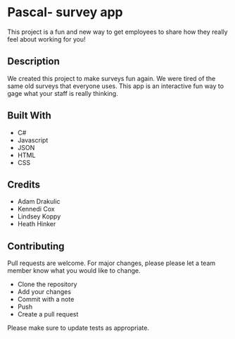 # Pascal- survey app 
This project is a fun and new way to get employees to share how they really feel about working for you!

## Description
We created this project to make surveys fun again. We were tired of the same old surveys that everyone uses. This app is an interactive fun way to gage what your staff is really thinking.

## Built With
- C#
- Javascript
- JSON
- HTML
- CSS

## Credits
- Adam Drakulic
- Kennedi Cox
- Lindsey Koppy
- Heath Hinker

## Contributing
Pull requests are welcome. For major changes, please please let a team member know what you would like to change.

- Clone the repository
- Add your changes
- Commit with a note
- Push
- Create a pull request 

Please make sure to update tests as appropriate.
